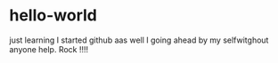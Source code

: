 # hello-world
just learning
I started github aas well I going ahead by my selfwitghout anyone help.
Rock !!!!
